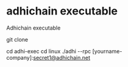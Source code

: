 # adhichain executable
Adhichain executable

git clone 

cd adhi-exec
cd linux 
./adhi --rpc [yourname-company]:secret1@adhichain.net 


